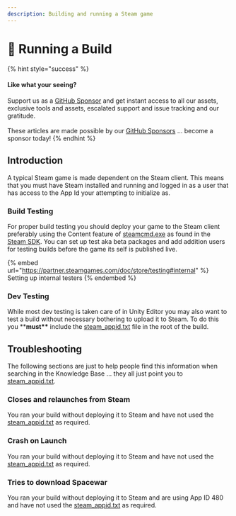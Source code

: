 ```yaml
---
description: Building and running a Steam game
---
```


# 🏃 Running a Build

{% hint style="success" %}
#### Like what your seeing?

Support us as a [GitHub Sponsor](../../../become-a-sponsor/) and get instant access to all our assets, exclusive tools and assets, escalated support and issue tracking and our gratitude.\
\
These articles are made possible by our [GitHub Sponsors](../../../become-a-sponsor/) ... become a sponsor today!
{% endhint %}

## &#x20;Introduction

A typical Steam game is made dependent on the Steam client. This means that you must have Steam installed and running and logged in as a user that has access to the App Id your attempting to initialize as.&#x20;

### Build Testing

For proper build testing you should deploy your game to the Steam client preferably using the Content feature of [steamcmd.exe](https://partner.steamgames.com/doc/sdk/uploading) as found in the [Steam SDK](https://partner.steamgames.com/doc/sdk). You can set up test aka beta packages and add addition users for testing builds before the game its self is published live.

{% embed url="https://partner.steamgames.com/doc/store/testing#internal" %}
Setting up internal testers
{% endembed %}

### Dev Testing

While most dev testing is taken care of in Unity Editor you may also want to test a build without necessary bothering to upload it to Steam. To do this you \*\***must\*\*** include the [steam\_appid.txt](steam\_appid.txt.md) file in the root of the build.

## Troubleshooting

The following sections are just to help people find this information when searching in the Knowledge Base ... they all just point you to [steam\_appid.txt](steam\_appid.txt.md).

### Closes and relaunches from Steam

You ran your build without deploying it to Steam and have not used the [steam\_appid.txt](steam\_appid.txt.md) as required.

### Crash on Launch

You ran your build without deploying it to Steam and have not used the [steam\_appid.txt](steam\_appid.txt.md) as required.

### Tries to download Spacewar

You ran your build without deploying it to Steam and are using App ID 480 and  have not used the [steam\_appid.txt](steam\_appid.txt.md) as required.
